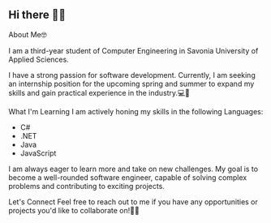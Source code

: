 ## Hi there 👋🏼

About Me🤓

I am a third-year student of Computer Engineering in Savonia University of Applied Sciences.

I have a strong passion for software development. Currently, I am seeking an internship position for the upcoming spring and summer to expand my skills and gain practical experience in the industry.💻💼

What I'm Learning
I am actively honing my skills in the following Languages:

- C#
- .NET
- Java
- JavaScript

I am always eager to learn more and take on new challenges. My goal is to become a well-rounded software engineer, capable of solving complex problems and contributing to exciting projects.

Let's Connect
Feel free to reach out to me if you have any opportunities or projects you'd like to collaborate on!💪🏼
